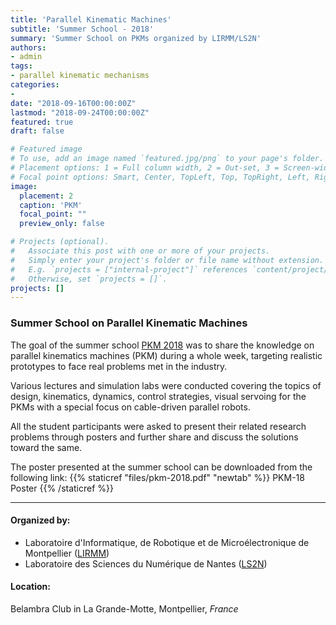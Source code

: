 ```yaml
---
title: 'Parallel Kinematic Machines'
subtitle: 'Summer School - 2018'
summary: 'Summer School on PKMs organized by LIRMM/LS2N'
authors:
- admin
tags:
- parallel kinematic mechanisms
categories:
-
date: "2018-09-16T00:00:00Z"
lastmod: "2018-09-24T00:00:00Z"
featured: true
draft: false

# Featured image
# To use, add an image named `featured.jpg/png` to your page's folder.
# Placement options: 1 = Full column width, 2 = Out-set, 3 = Screen-width
# Focal point options: Smart, Center, TopLeft, Top, TopRight, Left, Right, BottomLeft, Bottom, BottomRight
image:
  placement: 2
  caption: 'PKM'
  focal_point: ""
  preview_only: false

# Projects (optional).
#   Associate this post with one or more of your projects.
#   Simply enter your project's folder or file name without extension.
#   E.g. `projects = ["internal-project"]` references `content/project/deep-learning/index.md`.
#   Otherwise, set `projects = []`.
projects: []
---
```


### Summer School on Parallel Kinematic Machines

The goal of the summer school [PKM 2018](http://www.lirmm.fr/pkm-2018/index.html) was to share the knowledge on parallel kinematics machines (PKM) during a whole week, targeting realistic prototypes to face real problems met in the industry.

Various lectures and simulation labs were conducted covering the topics of design, kinematics, dynamics, control strategies, visual servoing for the PKMs with a special focus on cable-driven parallel robots.

All the student participants were asked to present their related research problems through posters and further share and discuss the solutions toward the same.

The poster presented at the summer school can be downloaded from the following link:
{{% staticref "files/pkm-2018.pdf" "newtab" %}} PKM-18 Poster {{% /staticref %}}

---

#### Organized by:

- Laboratoire d'Informatique, de Robotique et de Microélectronique de Montpellier ([LIRMM](http://www.lirmm.fr/))
- Laboratoire des Sciences du Numérique de Nantes ([LS2N](https://www.ls2n.fr/))


#### Location:

Belambra Club in La Grande-Motte, Montpellier, *France*
